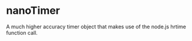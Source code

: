nanoTimer
=========

A much higher accuracy timer object that makes use of the node.js hrtime function call.
